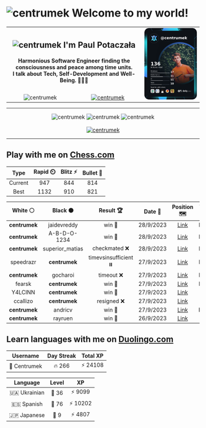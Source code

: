 <h1>
  <img
    src="https://emojis.slackmojis.com/emojis/images/1531849430/4246/blob-sunglasses.gif"
    width="30"
    alt="centrumek"
  />
  Welcome to my world!
</h1>

<table>
  <tbody>
    <tr>
      <td align="center" width="70%" colspan="2">
        <h2>
          <img
            src="https://raw.githubusercontent.com/MartinHeinz/MartinHeinz/master/wave.gif"
            width="30px"
            alt="centrumek"
          />
          I'm Paul Potaczała
        </h2>
        <h4>
          Harmonious Software Engineer finding the consciousness and peace among time units.
          <br/>
          I talk about Tech, Self-Development and Well-Being. 🌿🧘🚀
        </h4>
      </td>
      <td width="30%" rowspan="2">
        <a href="https://app.daily.dev/centrumek">
          <img
            src="./devcard.png"
            alt="centrumek"
          />
        </a>
      </td>
    </tr>
    <tr align="center">
      <td>
        <img
          src="https://komarev.com/ghpvc/?username=centrumek&label=visitors&color=0e75b6&style=flat"
          alt="centrumek"
        >
      </td>
      <td>
        <a href="https://stackoverflow.com/users/14496012/centrumek">
          <img
            src="https://stackoverflow.com/users/flair/14496012.png?theme=dark"
            alt="centrumek"
          >
        </a>
      </td>
    </tr>
  </tbody>
</table>

---
<div align="center">
  <img 
    src="https://github-readme-stats.vercel.app/api?username=centrumek&show_icons=true&count_private=true&theme=dark&hide_border=true&hide=issues,contribs&bg_color=00000000"
    alt="centrumek"
  />
  <img
    src="https://github-readme-stats.vercel.app/api/top-langs/?username=centrumek&layout=compact&hide_border=true&theme=dark&bg_color=00000000&langs_count=6&exclude_repo=air-statistic-app"
    alt="centrumek"
  />
  <img 
    src="https://github-readme-streak-stats.herokuapp.com?user=centrumek&theme=dark&hide_border=true&background=FFFFFF00"
    alt="centrumek"
  />
  <br/>
  <br/>
  <a href="https://www.buymeacoffee.com/centrumek">
    <img
      src="https://cdn.buymeacoffee.com/buttons/v2/default-orange.png"
      height="50"
      width="210"
      alt="centrumek"
    />
  </a>
</div>

---

## Play with me on [Chess.com](https://www.chess.com/member/centrumek)

<div align="center">
<!--START_SECTION:chessStats-->
<!-- Automatically generated with https://github.com/Balastrong/chess-stats-action -->

| Type | Rapid ⏲️ | Blitz ⚡ | Bullet 🔫 |
|:---:|:---:|:---:|:---:|
| Current | 947 | 844 | 814 |
| Best | 1132 | 910 | 821 |

| White ⚪ | Black ⚫ | Result 🏆 | Date 📅 | Position 🗺️ | Type 🕕 |
|:---:|:---:|:---:|:---:|:---:|:---:|
| **centrumek** | jaidevreddy | win 🥇 | 28/9/2023 | <a href="http://www.ee.unb.ca/cgi-bin/tervo/fen.pl?select=rnbqkbnr/pp1ppp1p/6p1/8/8/4P3/PPP2PPP/RNBQKBNR b KQkq -">Link</a> | Bullet |
| **centrumek** | A-B-D-O-1234 | win 🥇 | 28/9/2023 | <a href="http://www.ee.unb.ca/cgi-bin/tervo/fen.pl?select=2r5/1p1k1ppp/pR2p3/2Pp4/P2P4/8/5P1R/5K2 b - -">Link</a> | Bullet |
| **centrumek** | superior_matias | checkmated ❌ | 28/9/2023 | <a href="http://www.ee.unb.ca/cgi-bin/tervo/fen.pl?select=R4bk1/5ppp/4p3/3p4/2p2P2/4P1P1/1q4qP/6K1 w - -">Link</a> | Bullet |
| speedrazr | **centrumek** | timevsinsufficient ⏸️ | 27/9/2023 | <a href="http://www.ee.unb.ca/cgi-bin/tervo/fen.pl?select=7k/8/8/8/8/1K6/8/q6r b - -">Link</a> | Bullet |
| **centrumek** | gocharoi | timeout ❌ | 27/9/2023 | <a href="http://www.ee.unb.ca/cgi-bin/tervo/fen.pl?select=1r6/2b4p/R7/p1p5/k1p4B/P1P5/1K4P1/8 w - -">Link</a> | Bullet |
| fearsk | **centrumek** | win 🥇 | 27/9/2023 | <a href="http://www.ee.unb.ca/cgi-bin/tervo/fen.pl?select=8/1p2PR2/8/2p5/2k5/8/PPp4K/8 w - -">Link</a> | Bullet |
| Y4LCINN | **centrumek** | win 🥇 | 27/9/2023 | <a href="http://www.ee.unb.ca/cgi-bin/tervo/fen.pl?select=4k2r/p3b3/3p4/1rnP2p1/4P2p/5P2/qP3P1B/2R2K1R w k -">Link</a> | Blitz |
| ccallizo | **centrumek** | resigned ❌ | 27/9/2023 | <a href="http://www.ee.unb.ca/cgi-bin/tervo/fen.pl?select=8/8/3p2k1/3Np1p1/2P1P3/P1KP1P2/2P2P2/7R b - -">Link</a> | Blitz |
| **centrumek** | andricv | win 🥇 | 27/9/2023 | <a href="http://www.ee.unb.ca/cgi-bin/tervo/fen.pl?select=6r1/pp4Pk/2p4p/3p1Q2/7q/2P1P2P/2PK4/6R1 b - -">Link</a> | Rapid |
| **centrumek** | rayruen | win 🥇 | 26/9/2023 | <a href="http://www.ee.unb.ca/cgi-bin/tervo/fen.pl?select=8/8/K7/8/P7/8/4Qk2/8 b - -">Link</a> | Blitz |

<!--END_SECTION:chessStats-->
</div>

## Learn languages with me on [Duolingo.com](https://www.duolingo.com/profile/Centrumek)

<div align="center">
<!--START_SECTION:duolingoStats-->
<!-- Automatically generated with https://github.com/centrumek/duolingo-readme-stats-->

| Username | Day Streak | Total XP |
|:---:|:---:|:---:|
| 👤 Centrumek | 🔥 266 | ⚡ 24108 |

| Language | Level | XP |
|:---:|:---:|:---:|
| 🇺🇦 Ukrainian | 👑 36 | ⚡ 9099 |
| 🇪🇸 Spanish | 👑 76 | ⚡ 10202 |
| 🇯🇵 Japanese | 👑 9 | ⚡ 4807 |

<!--END_SECTION:duolingoStats-->
</div>
<!--
**centrumek/centrumek** is a ✨ _special_ ✨ repository because its `README.md` (this file) appears on your GitHub profile.

Here are some ideas to get you started:

- 🔭 I’m currently working on ...
- 🌱 I’m currently learning ...
- 👯 I’m looking to collaborate on ...
- 🤔 I’m looking for help with ...
- 💬 Ask me about ...
- 📫 How to reach me: ...
- 😄 Pronouns: ...
- ⚡ Fun fact: ...
-->
